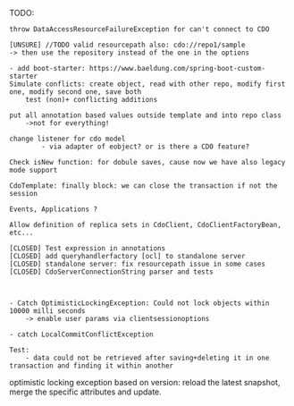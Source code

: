 TODO:

    throw DataAccessResourceFailureException for can't connect to CDO

    [UNSURE] //TODO valid resourcepath also: cdo://repo1/sample
    -> then use the repository instead of the one in the options
    
    - add boot-starter: https://www.baeldung.com/spring-boot-custom-starter
    Simulate conflicts: create object, read with other repo, modify first one, modify second one, save both
        test (non)+ conflicting additions
    
    put all annotation based values outside template and into repo class
        ->not for everything!

    change listener for cdo model
            - via adapter of eobject? or is there a CDO feature?

    Check isNew function: for dobule saves, cause now we have also legacy mode support
    
    CdoTemplate: finally block: we can close the transaction if not the session 
        
    Events, Applications ?
    
    Allow definition of replica sets in CdoClient, CdoClientFactoryBean, etc...
    
    [CLOSED] Test expression in annotations
    [CLOSED] add queryhandlerfactory [ocl] to standalone server
    [CLOSED] standalone server: fix resourcepath issue in some cases
    [CLOSED] CdoServerConnectionString parser and tests



    - Catch OptimisticLockingException: Could not lock objects within 10000 milli seconds
        -> enable user params via clientsessionoptions
        
    - catch LocalCommitConflictException
    
    Test:
        - data could not be retrieved after saving+deleting it in one transaction and finding it within another
    
       
        
optimistic locking exception based on version: reload the latest snapshot, merge the specific attributes and update.
